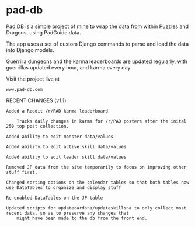 # pad-db


Pad DB is a simple project of mine to wrap the data from within Puzzles and Dragons, using PadGuide data.

The app uses a set of custom Django commands to parse and load the data into Django models. 

Guerrilla dungeons and the karma leaderboards are updated regularly, with guerrillas updated every hour,
and karma every day.
   
Visit the project live at

    www.pad-db.com
    
    
RECENT CHANGES (v1.1):

    Added a Reddit /r/PAD karma leaderboard
        
        Tracks daily changes in karma for /r/PAD posters after the inital 250 top post collection.
        
    Added ability to edit monster data/values
    
    Added ability to edit active skill data/values
    
    Added ability to edit leader skill data/values
    
    Removed JP data from the site temporarily to focus on improving other stuff first. 
    
    Changed sorting options on the calendar tables so that both tables now use DataTables to organize and display stuff
    
    Re-enabled DataTables on the JP table
    
    Updated scripts for updatecardsna/updateskillsna to only collect most recent data, so as to preserve any changes that 
        might have been made to the db from the front end.

    
    